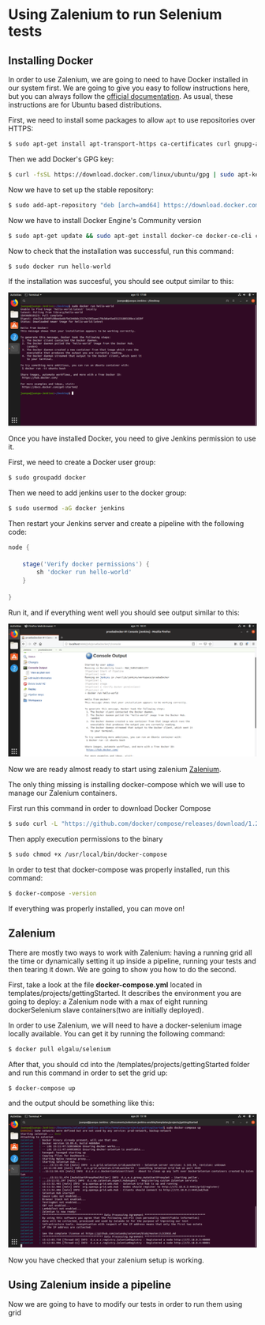 # Using Zalenium to run Selenium tests

## Installing Docker

In order to use Zalenium, we are going to need to have Docker installed in our system first. We are going to give you easy to follow instructions here, but you can always follow the [official documentation](https://docs.docker.com/install/linux/docker-ce/ubuntu/). As usual, these instructions are for Ubuntu based distributions.

First, we need to install some packages to allow ```apt``` to use repositories over HTTPS:

``` sh
$ sudo apt-get install apt-transport-https ca-certificates curl gnupg-agent software-properties-common
```

Then we add Docker's GPG key:

``` sh
$ curl -fsSL https://download.docker.com/linux/ubuntu/gpg | sudo apt-key add -
```

Now we have to set up the stable repository:

``` sh
$ sudo add-apt-repository "deb [arch=amd64] https://download.docker.com/linux/ubuntu $(lsb_release -cs) stable"
```

Now we have to install Docker Engine's Community version

``` sh
$ sudo apt-get update && sudo apt-get install docker-ce docker-ce-cli containerd.io
```

Now to check that the installation was successful, run this command:

``` sh
$ sudo docker run hello-world
```

If the installation was succesful, you should see output similar to this:

![docker run hello-world output](img/Capture.PNG)

Once you have installed Docker, you need to give Jenkins permission to use it.

First, we need to create a Docker user group:

``` sh
$ sudo groupadd docker
```

Then we need to add jenkins user to the docker group:

``` sh
$ sudo usermod -aG docker jenkins
```

Then restart your Jenkins server and create a pipeline with the following code:

``` groovy
node {

    stage('Verify docker permissions') {
        sh 'docker run hello-world'
    }

}
```

Run it, and if everything went well you should see output similar to this:

![Pipeline execution output](img/Capture1.PNG)

Now we are ready almost ready to start using zalenium [Zalenium](https://github.com/zalando/zalenium).

The only thing missing is installing docker-compose which we will use to manage our Zalenium containers.

First run this command in order to download Docker Compose

``` sh
$ sudo curl -L "https://github.com/docker/compose/releases/download/1.24.1/docker-compose-$(uname -s)-$(uname -m)" -o /usr/local/bin/docker-compose
```

Then apply execution permissions to the binary

``` sh
$ sudo chmod +x /usr/local/bin/docker-compose
```

In order to test that docker-compose was properly installed, run this command:

```sh
$ docker-compose -version
```

If everything was properly installed, you can move on!

## Zalenium

There are mostly two ways to work with Zalenium: having a running grid all the time or dynamically setting it up inside a pipeline, running your tests and then tearing it down. We are going to show you how to do the second.

First, take a look at the file **docker-compose.yml** located in templates/projects/gettingStarted. It describes the environment you are going to deploy: a Zalenium node with a max of eight running dockerSelenium slave containers(two are initially deployed).

In order to use Zalenium, we will need to have a docker-selenium image locally available. You can get it by running the following command:

```sh
$ docker pull elgalu/selenium
```

After that, you should cd into the /templates/projects/gettingStarted folder and run this command in order to set the grid up:

```sh
$ docker-compose up
```

and the output should be something like this:

![Pipeline execution output](img/Capture2.PNG)

Now you have checked that your zalenium setup is working.

## Using Zalenium inside a pipeline

Now we are going to have to modify our tests in order to run them using grid